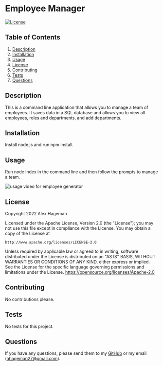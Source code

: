 # Employee Manager
  [![License](https://img.shields.io/badge/License-Apache_2.0-blue.svg)](https://opensource.org/licenses/Apache-2.0)
  ## Table of Contents
  1. [Description](#description)
  2. [Installation](#installation)
  3. [Usage](#usage)
  4. [License](#license)
  5. [Contributing](#contributing)
  6. [Tests](#tests)
  7. [Questions](#questions)

  ## Description
  This is a command line application that allows you to manage a team of employees. It saves data in a SQL database and allows you to view all employees, roles and departments, and add departments.

  ## Installation
  Install node.js and run npm install.

  ## Usage
  Run node index in the command line and then follow the prompts to manage a team.

  ![usage video for employee generator](./images/employee-manager.gif)

  ## License
  Copyright 2022 Alex Hageman

  Licensed under the Apache License, Version 2.0 (the "License");
  you may not use this file except in compliance with the License.
  You may obtain a copy of the License at

    http://www.apache.org/licenses/LICENSE-2.0

  Unless required by applicable law or agreed to in writing, software
  distributed under the License is distributed on an "AS IS" BASIS,
  WITHOUT WARRANTIES OR CONDITIONS OF ANY KIND, either express or implied.
  See the License for the specific language governing permissions and
  limitations under the License.
  https://opensource.org/licenses/Apache-2.0

  ## Contributing
  No contributions please.

  ## Tests
  No tests for this project.

  ## Questions
  If you have any questions, please send them to my [GitHub](https://github.com/ahageman27) or my email (ahageman27@gmail.com).
